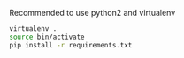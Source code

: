 Recommended to use python2 and virtualenv
```bash
virtualenv .
source bin/activate
pip install -r requirements.txt
```

